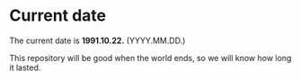 # Current date

The current date is **1991.10.22.** (YYYY.MM.DD.)

This repository will be good when the world ends, so we will know how long it lasted.
